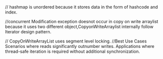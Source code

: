 // hashmap is unordered because it stores data in the form of hashcode and index.

//concurrent Modification exception doesnot occur in copy on write arraylist because it uses two different object,CopyonWriteArraylist internally follow Iterator design pattern.

// CopyOnWriteArrayList uses segment level locking.
//Best Use Cases
Scenarios where reads significantly outnumber writes.
Applications where thread-safe iteration is required without additional synchronization.

